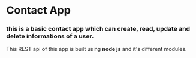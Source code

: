 # Contact App

### this is a basic contact app which can create, read, update and delete informations of a user.  
  
This REST api of this app is built using **node js** and it's different modules.
